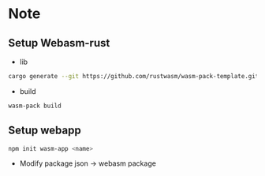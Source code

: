 # Note

## Setup Webasm-rust

- lib

```sh
cargo generate --git https://github.com/rustwasm/wasm-pack-template.git
```

- build

```sh
wasm-pack build
```

## Setup webapp

```sh
npm init wasm-app <name>
```

- Modify package json -> webasm package
